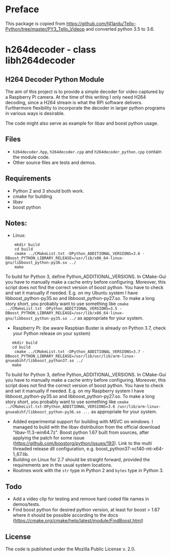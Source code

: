 # Preface
This package is copied from https://github.com/f41ardu/Tello-Python/tree/master/PY3_Tello_Videop and converted python 3.5 to 3.6.

# h264decoder - class libh264decoder

## H264 Decoder Python Module
The aim of this project is to provide a simple decoder for video
captured by a Raspberry Pi camera. At the time of this writing I only
need H264 decoding, since a H264 stream is what the RPi software 
delivers. Furthermore flexibility to incorporate the decoder in larger
python programs in various ways is desirable.

The code might also serve as example for libav and boost python usage.

## Files
* `h264decoder.hpp`, `h264decoder.cpp` and `h264decoder_python.cpp` contain the module code.
* Other source files are tests and demos.

## Requirements
* Python 2 and 3 should both work.
* cmake for building
* libav
* boost python


## Notes:
* Linux: 
```
    mkdir build
    cd build 
    cmake ../CMakeList.txt -DPython_ADDITIONAL_VERSIONS=3.6 -DBoost_PYTHON_LIBRARY_RELEASE=/usr/lib/x86_64-linux-gnu/libboost_python-py36.so ../
    make
``` 
 
To build for Python 3, define Python_ADDITIONAL_VERSIONS. In CMake-Gui you have to manually make a cache entry before configuring. Moreover, this script does not find the correct version of boost python. You have to check and set it manually if needed. E.g. on my Ubuntu system I have libboost_python-py35.so and libboost_python-py27.so. To make a long story short, you probably want to use something like
```cmake ../CMakeList.txt -DPython_ADDITIONAL_VERSIONS=3.5 -DBoost_PYTHON_LIBRARY_RELEASE=/usr/lib/x86_64-linux-gnu/libboost_python-py35.so ../```
as appropriate for your system.

* Raspberry Pi: (be aware Raspbian Buster is already on Python 3.7, check your Python release on your system) 
```
   mkdir build
   cd build 
    cmake ../CMakeList.txt -DPython_ADDITIONAL_VERSIONS=3.7 -DBoost_PYTHON_LIBRARY_RELEASE=/usr/lib/usr/lib/arm-linux-gnueabihf/libboost_python37.so ../   
   make
```
To build for Python 3, define Python_ADDITIONAL_VERSIONS. In CMake-Gui you have to manually make a cache entry before configuring. Moreover, this script does not find the correct version of boost python. You have to check and set it manually if needed. E.g. on my Raspberry system I have libboost_python-py35.so and libboost_python-py27.so. To make a long story short, you probably want to use something like
```cmake ../CMakeList.txt-DPython_ADDITIONAL_VERSIONS=3.6 /usr/lib/arm-linux-gnueabihf/libboost_python-py36.so ...```
as appropriate for your system.


* Added experimental support for building with MSVC on windows. I managed to build with the libav distribution from the official download "libav-11.3-win64.7z". Boost python 1.67 built from sources, after applying the patch for some issue (https://github.com/boostorg/python/issues/193). Link to the multi threaded release dll configuration, e.g. boost_python37-vc140-mt-x64-1_67.lib. 
* Building on Linux for 2.7 should be straight forward, provided the requirements are in the usual system locations.
* Routines work with the ```str``` type in Python 2 and ```bytes``` type in Python 3.

## Todo
* Add a video clip for testing and remove hard coded file names in demos/tests.
* Find boost python for desired python version, at least for boost > 1.67 where it should be possible according to the docs (https://cmake.org/cmake/help/latest/module/FindBoost.html)


## License
The code is published under the Mozilla Public License v. 2.0. 
